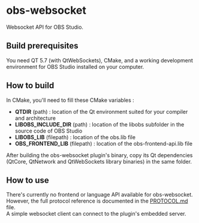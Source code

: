 obs-websocket
==============
Websocket API for OBS Studio.

## Build prerequisites
You need QT 5.7 (with QtWebSockets), CMake, and a working development environment for OBS Studio installed on your computer.

## How to build
In CMake, you'll need to fill these CMake variables :
- **QTDIR** (path) : location of the Qt environment suited for your compiler and architecture
- **LIBOBS_INCLUDE_DIR** (path) : location of the libobs subfolder in the source code of OBS Studio
- **LIBOBS_LIB** (filepath) : location of the obs.lib file
- **OBS_FRONTEND_LIB** (filepath) : location of the obs-frontend-api.lib file

After building the obs-websocket plugin's binary, copy its Qt dependencies (QtCore, QtNetwork and QtWebSockets library binaries) in the same folder.

## How to use
There's currently no frontend or language API available for obs-websocket. However, the full protocol reference is documented in the [PROTOCOL.md](PROTOCOL.md) file.  
A simple websocket client can connect to the plugin's embedded server.